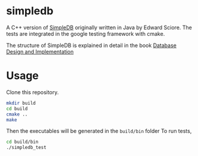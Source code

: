 # simpledb

A C++ version of [SimpleDB](http://www.cs.bc.edu/~sciore/simpledb/) originally written in Java by Edward Sciore. The tests are integrated in the google testing framework with cmake.

The structure of SimpleDB is explained in detail in the book [Database Design and Implementation](https://www.springer.com/gp/book/9783030338350 ) 

# Usage

Clone this repository.

```sh
mkdir build
cd build
cmake ..
make
```

Then the executables will be generated in the `build/bin` folder
To run tests, 

```sh
cd build/bin
./simpledb_test
```


